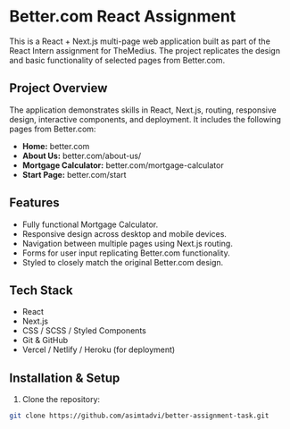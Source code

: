 # Better.com React Assignment

This is a React + Next.js multi-page web application built as part of the React Intern assignment for TheMedius. The project replicates the design and basic functionality of selected pages from Better.com.

## Project Overview
The application demonstrates skills in React, Next.js, routing, responsive design, interactive components, and deployment. It includes the following pages from Better.com:

- **Home:** better.com  
- **About Us:** better.com/about-us/  
- **Mortgage Calculator:** better.com/mortgage-calculator  
- **Start Page:** better.com/start

## Features
- Fully functional Mortgage Calculator.
- Responsive design across desktop and mobile devices.
- Navigation between multiple pages using Next.js routing.
- Forms for user input replicating Better.com functionality.
- Styled to closely match the original Better.com design.

## Tech Stack
- React  
- Next.js  
- CSS / SCSS / Styled Components  
- Git & GitHub  
- Vercel / Netlify / Heroku (for deployment)

## Installation & Setup
1. Clone the repository:

```bash
git clone https://github.com/asimtadvi/better-assignment-task.git
